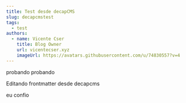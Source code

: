 ```yaml
---
title: Test desde decapCMS
slug: decapcmstest
tags:
  - test
authors:
  - name: Vicente Cser
    title: Blog Owner
    url: vicentecser.xyz
    imageUrl: https://avatars.githubusercontent.com/u/74830557?v=4
---
```

probando probando

Editando frontmatter desde decapcms

eu confio
